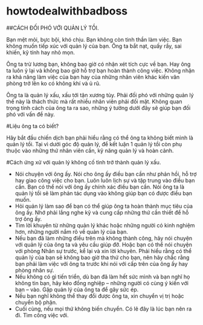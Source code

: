 # howtodealwithbadboss

##CÁCH ĐỐI PHÓ VỚI QUẢN LÝ TỒI.

Bạn mệt mỏi, bực bội, khó chịu. Bạn không còn tinh thần làm việc. Bạn không muốn tiếp xúc với quản lý của bạn. Ông ta bắt nạt, quấy rầy, sai khiến, kỹ tính hay nhỏ mọn.

Ông ta trừ lương bạn, không bao giờ có nhận xét tích cực về bạn. Hay ông ta luôn ỷ lại và không bao giờ hỗ trợ bạn hoàn thành công việc. Không nhận ra khả năng làm việc của bạn hay của những nhân viên khác kiến văn phòng trở lên ko có không khí và ủ rũ.

Ông ta là quản lý xấu, xấu tới tận xương tủy. Phải đối phó với những quản lý thế này là thách thức mà rất nhiều nhân viên phải đối mặt. Không quan trọng tính cách của ông ta ra sao, những ý tưởng dưới đây sẽ giúp bạn đối phó với vấn đề này.

#Liệu ông ta có biết?

Hãy bắt đầu chiến dịch bạn phải hiểu rằng có thể ông ta không biết mình là quản lý tồi. Tại vì dưới góc độ quản lý, để kết luận 1 quản lý tồi còn phụ thuộc vào những thứ nhân viên cần, kỹ năng quản lý và hoàn cảnh.

#Cách ứng xử với quản lý không cố tình trở thành quản lý xấu.

-	Nói chuyện với ông ấy. Nói cho ông ấy điều bạn cần như phản hồi, hỗ trợ hay giao công việc cho bạn. Luôn luôn lịch sự và tập trung vào điều bạn cần. Bạn có thể nói với ông ấy chính xác điều bạn cần. Nói ông ta là quản lý tồi sẽ làm phản tác dụng vào không giúp bạn có được điều bạn muốn.
-	Hỏi quản lý làm sao để bạn có thể giúp ông ta hoàn thành mục tiêu của ông ấy. Nhớ phải lắng nghe kỹ và cung cấp những thứ cần thiết để hỗ trợ ông ấy.
-	Tìm lời khuyên từ những quản lý khác hoặc những người có kinh nghiệm hơn, những người nắm rõ về quản lý của bạn.
-	Nếu bạn đã làm những điều trên mà không thành công, hãy nói chuyện với quản lý của ông ta và yêu cầu giúp đỡ. Hoặc bạn có thể nói chuyện với phòng Nhân sự trước, kể lại và xin lời khuyên. Phải hiểu rằng có thể quản lý của bạn sẽ không bao giờ tha thứ cho bạn, nên hãy chắc rằng bạn phải làm việc với ông ta trước khi nói với cấp trên của ông ấy hay phòng nhân sự.
-	Nếu không có gì tiến triển, dù bạn đã làm hết sức mình và bạn nghĩ họ không tin bạn, hãy kéo đồng nghiệp – những người có cùng ý kiến với bạn – vào. Gặp quản lý của ông ta để gây sức ép.
-	Nếu bạn nghĩ không thể thay đổi được ông ta, xin chuyển vị trị hoặc chuyển bộ phận.
-	Cuối cùng, nếu mọi thứ không biến chuyển. Có lẽ đây là lúc bạn nên ra đi. Tìm công việc với.
